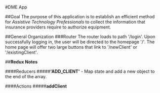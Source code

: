 #DME App

##Goal
The purpose of this application is to establish an efficient method for *Assistive Technology Professionals* to collect the information that insurance providers require to authorize equipment. 

##General Organization
###Router
The router loads to path '/login'. Upon successfully logging in, the user will be directed to the homepage '/'. The home page will offer two large buttons that link to '/newClient' or '/existingClient'.



##**Redux Notes**

####Reducers
#####**'ADD_CLIENT'** - Map state and add a new object to the end of the array.


####Actions
#####**addClient**


